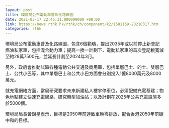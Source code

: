 ```yaml
---
layout: post
title: 環境局公布電動車普及化路線圖
date: 2021-03-17 22:46:31.000000000 +08:00
link: https://news.rthk.hk/rthk/ch/component/k2/1581159-20210317.htm
categories: rthk
---
```


環境局公布電動車普及化路線圖，包含6個範疇，提出2035年或以前停止新登記燃油私家車，包括混合動力車；提高一換一計劃下，電動私家車的首次登記稅寬減至約28萬7500元，並延長計劃至2024年3月。

另外，政府會推動試驗各種電動公共交通及商用車，包括單層巴士、的士、雙層巴士、公共小巴等，其中單層巴士和公共小巴方面會分別投入1億8000萬元及8000萬元。

就充電網絡方面，當局研究要求未來新建私人樓宇停車位，必須配備充電基建；物色地點建立快速充電網絡，研究轉型加油站；以及計劃在2025年公共充電設施多於5000個。

環境局局長黃錦星表示，目標是2050年前達致車輛零排放，配合香港2050年前碳中和的目標。

